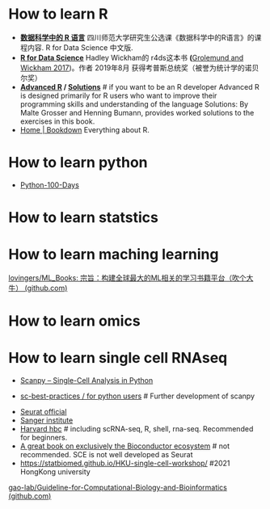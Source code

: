 # How to learn R

* **[数据科学中的 R 语言](https://bookdown.org/wangminjie/R4DS/)**
  四川师范大学研究生公选课《数据科学中的R语言》的课程内容. R for Data Science 中文版.
* **[R for Data Science](https://r4ds.had.co.nz/)**
  Hadley Wickham的 r4ds这本书 **(**[Grolemund and Wickham 2017](https://bookdown.org/wangminjie/R4DS/references.html#ref-Wickham2017))。作者 2019年8月 获得考普斯总统奖（被誉为统计学的诺贝尔奖）
* **[Advanced R](https://adv-r.hadley.nz/) / [Solutions](http://advanced-r-solutions.rbind.io/)**  # if you want to be an R developer
  Advanced R is designed primarily for R users who want to improve their programming skills and understanding of the language
  Solutions: By Malte Grosser and Henning Bumann, provides worked solutions to the exercises in this book.
* [Home | Bookdown](https://bookdown.org/)
  Everything about R.

# How to learn python

* [Python-100-Days](https://github.com/jackfrued/Python-100-Days)

# How to learn statstics

# How to learn maching learning

[lovingers/ML_Books: 宗旨：构建全球最大的ML相关的学习书籍平台（吹个大牛） (github.com)](https://github.com/lovingers/ML_Books)

# How to learn omics

# How to learn single cell RNAseq

- [Scanpy – Single-Cell Analysis in Python](https://scanpy.readthedocs.io/en/stable/index.html)

* [sc-best-practices / for python users](https://www.sc-best-practices.org/) # Further development of scanpy

- [Seurat official](https://satijalab.org/seurat/)
- [Sanger institute](https://www.singlecellcourse.org/)
- [Harvard hbc](https://github.com/hbctraining) # including scRNA-seq, R, shell, rna-seq. Recommended for beginners.
- [A great book on exclusively the Bioconductor ecosystem](https://bioconductor.org/books/release/OSCA/) # not recommended. SCE is not well developed as Seurat
- https://statbiomed.github.io/HKU-single-cell-workshop/  #2021 HongKong university

[gao-lab/Guideline-for-Computational-Biology-and-Bioinformatics (github.com)](https://github.com/gao-lab/Guideline-for-Computational-Biology-and-Bioinformatics)
